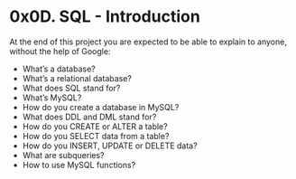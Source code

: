 # 0x0D. SQL - Introduction
At the end of this project you are expected to be able to explain to anyone, without the help of Google:
* What’s a database?
* What’s a relational database?
* What does SQL stand for?
* What’s MySQL?
* How do you create a database in MySQL?
* What does DDL and DML stand for?
* How do you CREATE or ALTER a table?
* How do you SELECT data from a table?
* How do you INSERT, UPDATE or DELETE data?
* What are subqueries?
* How to use MySQL functions?
